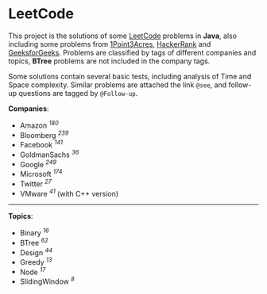 # LeetCode

This project is the solutions of some [LeetCode](https://leetcode.com) problems in **Java**, also including some problems from [1Point3Acres](https://www.1point3acres.com/bbs/forum-145-1.html), [HackerRank](https://www.hackerrank.com) and [GeeksforGeeks](https://www.geeksforgeeks.org). Problems are classified by tags of different companies and topics, **BTree** problems are not included in the company tags.

Some solutions contain several basic tests, including analysis of Time and Space complexity. Similar problems are attached the link `@see`, and follow-up questions are tagged by `@Follow-up`.

**Companies**:

- Amazon <sup>_180_</sup>
- Bloomberg <sup>_239_</sup>
- Facebook <sup>_141_</sup>
- GoldmanSachs <sup>_36_</sup>
- Google <sup>_249_</sup>
- Microsoft <sup>_174_</sup>
- Twitter <sup>_27_</sup>
- VMware <sup>_41_</sup> (with C++ version)

---

**Topics**:

- Binary <sup>_16_</sup>
- BTree <sup>_62_</sup>
- Design <sup>_44_</sup>
- Greedy <sup>_13_</sup>
- Node <sup>_17_</sup>
- SlidingWindow <sup>_8_</sup>
